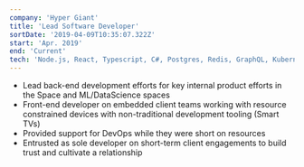 ```yaml
---
company: 'Hyper Giant'
title: 'Lead Software Developer'
sortDate: '2019-04-09T10:35:07.322Z'
start: 'Apr. 2019'
end: 'Current'
tech: 'Node.js, React, Typescript, C#, Postgres, Redis, GraphQL, Kubernetes, Terraform'
---
```

- Lead back-end development efforts for key internal product
efforts in the Space and ML/DataScience spaces
- Front-end developer on embedded client teams working with
resource constrained devices with non-traditional development
tooling (Smart TVs)
- Provided support for DevOps while they were short on
resources
- Entrusted as sole developer on short-term client engagements to
build trust and cultivate a relationship
